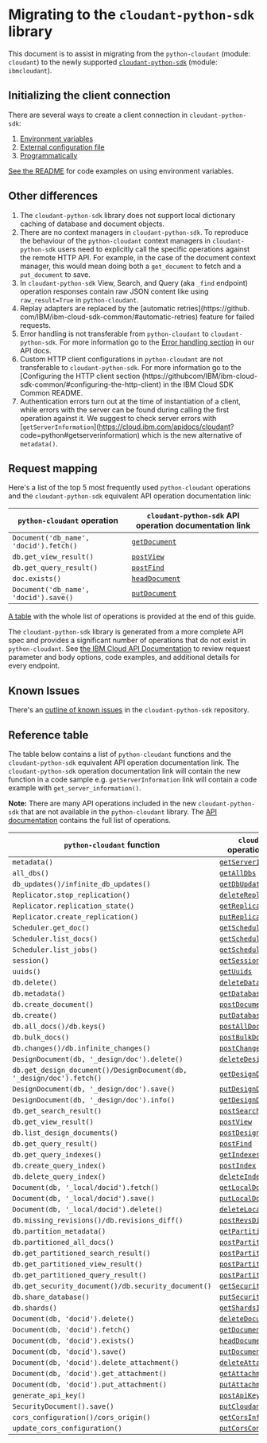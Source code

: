 # Migrating to the `cloudant-python-sdk` library
This document is to assist in migrating from the `python-cloudant` (module: `cloudant`) to the newly supported [`cloudant-python-sdk`](https://github.com/IBM/cloudant-python-sdk) (module: `ibmcloudant`).

## Initializing the client connection
There are several ways to create a client connection in `cloudant-python-sdk`:
1. [Environment variables](https://github.com/IBM/cloudant-python-sdk#authentication-with-environment-variables)
2. [External configuration file](https://github.com/IBM/cloudant-python-sdk#authentication-with-external-configuration)
3. [Programmatically](https://github.com/IBM/cloudant-python-sdk#programmatic-authentication)

[See the README](https://github.com/IBM/cloudant-python-sdk#code-examples) for code examples on using environment variables.

## Other differences
1. The `cloudant-python-sdk` library does not support local dictionary caching of database and document objects.
1. There are no context managers in `cloudant-python-sdk`. To reproduce the behaviour of the `python-cloudant`
context managers in `cloudant-python-sdk` users need to explicitly call the specific operations against the
remote HTTP API. For example, in the case of the document context manager, this would mean doing both a `get_document`
to fetch and a `put_document` to save.
1. In `cloudant-python-sdk` View, Search, and Query (aka `_find` endpoint) operation responses contain raw JSON
content like using `raw_result=True` in `python-cloudant`.
1. Replay adapters are replaced by the [automatic retries](https://github.
   com/IBM/ibm-cloud-sdk-common/#automatic-retries) feature for failed requests.
1. Error handling is not transferable from `python-cloudant` to `cloudant-python-sdk`. For more information go to the [Error handling section](https://cloud.ibm.com/apidocs/cloudant?code=python#error-handling) in our API docs.
1. Custom HTTP client configurations in `python-cloudant` are not transferable to 
   `cloudant-python-sdk`. For more information go to the [Configuring the HTTP client section
   (https://githubcom/IBM/ibm-cloud-sdk-common/#configuring-the-http-client) in the IBM Cloud SDK Common README.
1. Authentication errors turn out at the time of instantiation of a client, while errors
   with the server can be found during calling the first operation against it. We suggest to
   check server errors with [`getServerInformation`](https://cloud.ibm.com/apidocs/cloudant?
   code=python#getserverinformation) which is the new alternative of `metadata()`.

## Request mapping
Here's a list of the top 5 most frequently used `python-cloudant` operations and the `cloudant-python-sdk` equivalent API operation documentation link:

| `python-cloudant` operation           | `cloudant-python-sdk` API operation documentation link |
|---------------------------------------|---------------------------------|
|`Document('db_name', 'docid').fetch()` |[`getDocument`](https://cloud.ibm.com/apidocs/cloudant?code=python#getdocument)|
|`db.get_view_result()`                 |[`postView`](https://cloud.ibm.com/apidocs/cloudant?code=python#postview)|
|`db.get_query_result()`                |[`postFind`](https://cloud.ibm.com/apidocs/cloudant?code=python#postfind)|
| `doc.exists()`                        |[`headDocument`](https://cloud.ibm.com/apidocs/cloudant?code=python#headdocument)|
|`Document('db_name', 'docid').save()`  |[`putDocument`](https://cloud.ibm.com/apidocs/cloudant?code=python#putdocument)|


[A table](#reference-table) with the whole list of operations is provided at the end of this guide.

The `cloudant-python-sdk` library is generated from a more complete API spec and provides a significant number of operations that do not exist in `python-cloudant`. See [the IBM Cloud API Documentation](https://cloud.ibm.com/apidocs/cloudant) to review request parameter and body options, code examples, and additional details for every endpoint.

## Known Issues
There's an [outline of known issues](https://github.com/IBM/cloudant-python-sdk/blob/master/KNOWN_ISSUES.md) in the `cloudant-python-sdk` repository.

## Reference table
The table below contains a list of `python-cloudant` functions and the `cloudant-python-sdk` equivalent API operation documentation link.  The `cloudant-python-sdk` operation documentation link will contain the new function in a code sample e.g. `getServerInformation` link will contain a code example with `get_server_information()`.

**Note:** There are many API operations included in the new `cloudant-python-sdk` that are not available in the `python-cloudant` library. The [API documentation](https://cloud.ibm.com/apidocs/cloudant?code=python) contains the full list of operations.

| `python-cloudant` function | `cloudant-python-sdk` API operation documentation link |
|-----------------|---------------------|
|`metadata()`|[`getServerInformation`](https://cloud.ibm.com/apidocs/cloudant?code=python#getserverinformation)|
|`all_dbs()`|[`getAllDbs`](https://cloud.ibm.com/apidocs/cloudant?code=python#getalldbs)|
|`db_updates()/infinite_db_updates()`|[`getDbUpdates`](https://cloud.ibm.com/apidocs/cloudant?code=python#getdbupdates)|
|`Replicator.stop_replication()`|[`deleteReplicationDocument`](https://cloud.ibm.com/apidocs/cloudant?code=python#deletereplicationdocument)|
|`Replicator.replication_state()`|[`getReplicationDocument`](https://cloud.ibm.com/apidocs/cloudant?code=python#getreplicationdocument)|
|`Replicator.create_replication()`|[`putReplicationDocument`](https://cloud.ibm.com/apidocs/cloudant?code=#putreplicationdocument)|
|`Scheduler.get_doc()`|[`getSchedulerDocument`](https://cloud.ibm.com/apidocs/cloudant?code=python#getschedulerdocument)|
|`Scheduler.list_docs()`|[`getSchedulerDocs`](https://cloud.ibm.com/apidocs/cloudant?code=python#getschedulerdocs)|
|`Scheduler.list_jobs()`|[`getSchedulerJobs`](https://cloud.ibm.com/apidocs/cloudant?code=python#getschedulerjobs)|
|`session()`|[`getSessionInformation`](https://cloud.ibm.com/apidocs/cloudant?code=python#getsessioninformation)|
|`uuids()`|[`getUuids`](https://cloud.ibm.com/apidocs/cloudant?code=python#getuuids)|
|`db.delete()`|[`deleteDatabase`](https://cloud.ibm.com/apidocs/cloudant?code=python#deletedatabase)|
|`db.metadata()`|[`getDatabaseInformation`](https://cloud.ibm.com/apidocs/cloudant?code=python#getdatabaseinformation)|
|`db.create_document()`|[`postDocument`](https://cloud.ibm.com/apidocs/cloudant?code=python#postdocument)|
|`db.create()`|[`putDatabase`](https://cloud.ibm.com/apidocs/cloudant?code=python#putdatabase)|
|`db.all_docs()/db.keys()`|[`postAllDocs`](https://cloud.ibm.com/apidocs/cloudant?code=python#postalldocs)|
|`db.bulk_docs()`|[`postBulkDocs`](https://cloud.ibm.com/apidocs/cloudant?code=python#postbulkdocs)|
|`db.changes()/db.infinite_changes()`|[`postChanges`](https://cloud.ibm.com/apidocs/cloudant?code=python#postchanges-databases)|
|`DesignDocument(db, '_design/doc').delete()`|[`deleteDesignDocument`](https://cloud.ibm.com/apidocs/cloudant?code=python#deletedesigndocument)|
|`db.get_design_document()/DesignDocument(db, '_design/doc').fetch()`|[`getDesignDocument`](https://cloud.ibm.com/apidocs/cloudant?code=python#getdesigndocument)|
|`DesignDocument(db, '_design/doc').save()`|[`putDesignDocument`](https://cloud.ibm.com/apidocs/cloudant?code=python#putdesigndocument)|
|`DesignDocument(db, '_design/doc').info()`|[`getDesignDocumentInformation`](https://cloud.ibm.com/apidocs/cloudant?code=python#getdesigndocumentinformation)|
|`db.get_search_result()`|[`postSearch`](https://cloud.ibm.com/apidocs/cloudant?code=python#postsearch)|
|`db.get_view_result()`|[`postView`](https://cloud.ibm.com/apidocs/cloudant?code=python#postview)|
|`db.list_design_documents()`|[`postDesignDocs`](https://cloud.ibm.com/apidocs/cloudant?code=python#postdesigndocs)|
|`db.get_query_result()`|[`postFind`](https://cloud.ibm.com/apidocs/cloudant?code=python#postfind)|
|`db.get_query_indexes()`|[`getIndexesInformation`](https://cloud.ibm.com/apidocs/cloudant?code=python#getindexesinformation)|
|`db.create_query_index()`|[`postIndex`](https://cloud.ibm.com/apidocs/cloudant?code=python#postindex)|
|`db.delete_query_index()`|[`deleteIndex`](https://cloud.ibm.com/apidocs/cloudant?code=python#deleteindex)|
|`Document(db, '_local/docid').fetch()`|[`getLocalDocument`](https://cloud.ibm.com/apidocs/cloudant?code=python#getlocaldocument)|
|`Document(db, '_local/docid').save()`|[`putLocalDocument`](https://cloud.ibm.com/apidocs/cloudant?code=python#putlocaldocument)|
|`Document(db, '_local/docid').delete()`|[`deleteLocalDocument`](https://cloud.ibm.com/apidocs/cloudant?code=python#deletelocaldocument)|
|`db.missing_revisions()/db.revisions_diff()`|[`postRevsDiff`](https://cloud.ibm.com/apidocs/cloudant?code=python#postrevsdiff)|
|`db.partition_metadata()`|[`getPartitionInformation`](https://cloud.ibm.com/apidocs/cloudant?code=python#getpartitioninformation)|
|`db.partitioned_all_docs()`|[`postPartitionAllDocs`](https://cloud.ibm.com/apidocs/cloudant?code=python#postpartitionalldocs)|
|`db.get_partitioned_search_result()`|[`postPartitionSearch`](https://cloud.ibm.com/apidocs/cloudant?code=python#postpartitionsearch)|
|`db.get_partitioned_view_result()`|[`postPartitionView`](https://cloud.ibm.com/apidocs/cloudant?code=python#postpartitionview)|
|`db.get_partitioned_query_result()`|[`postPartitionFind`](https://cloud.ibm.com/apidocs/cloudant?code=python#postpartitionfind-partitioned-databases)|
|`db.get_security_document()/db.security_document()`|[`getSecurity`](https://cloud.ibm.com/apidocs/cloudant?code=python#getsecurity)|
|`db.share_database()`|[`putSecurity`](https://cloud.ibm.com/apidocs/cloudant?code=python#putsecurity)|
|`db.shards()`|[`getShardsInformation`](https://cloud.ibm.com/apidocs/cloudant?code=python#getshardsinformation)|
|`Document(db, 'docid').delete()`|[`deleteDocument`](https://cloud.ibm.com/apidocs/cloudant?code=python#deletedocument)|
|`Document(db, 'docid').fetch()`|[`getDocument`](https://cloud.ibm.com/apidocs/cloudant?code=python#getdocument)|
|`Document(db, 'docid').exists()`|[`headDocument`](https://cloud.ibm.com/apidocs/cloudant?code=python#headdocument)|
|`Document(db, 'docid').save()`|[`putDocument`](https://cloud.ibm.com/apidocs/cloudant?code=python#putdocument)|
|`Document(db, 'docid').delete_attachment()`|[`deleteAttachment`](https://cloud.ibm.com/apidocs/cloudant?code=python#deleteattachment)|
|`Document(db, 'docid').get_attachment()`|[`getAttachment`](https://cloud.ibm.com/apidocs/cloudant?code=python#getattachment)|
|`Document(db, 'docid').put_attachment()`|[`putAttachment`](https://cloud.ibm.com/apidocs/cloudant?code=python#putattachment)|
|`generate_api_key()`|[`postApiKeys`](https://cloud.ibm.com/apidocs/cloudant?code=python#postapikeys)|
|`SecurityDocument().save()`|[`putCloudantSecurityConfiguration`](https://cloud.ibm.com/apidocs/cloudant?code=python#putcloudantsecurity)|
|`cors_configuration()/cors_origin()`|[`getCorsInformation`](https://cloud.ibm.com/apidocs/cloudant?code=python#getcorsinformation)|
|`update_cors_configuration()`|[`putCorsConfiguration`](https://cloud.ibm.com/apidocs/cloudant?code=python#putcorsconfiguration)|
